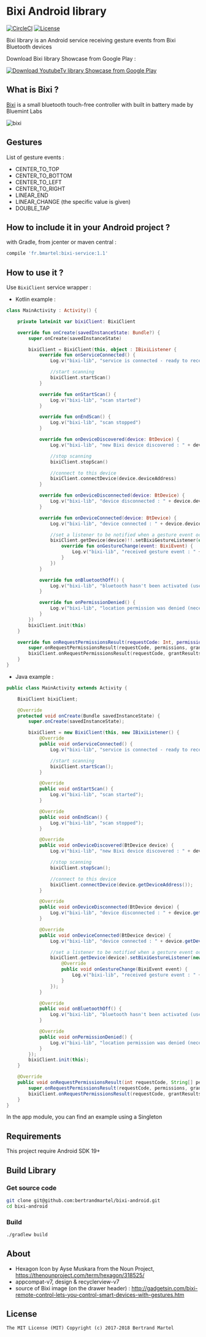 # Bixi Android library #

[![CircleCI](https://img.shields.io/circleci/project/bertrandmartel/bixi-android.svg?maxAge=2592000?style=plastic)](https://circleci.com/gh/bertrandmartel/bixi-android)
[![License](http://img.shields.io/:license-mit-blue.svg)](LICENSE.md)

Bixi library is an Android service receiving gesture events from Bixi Bluetooth devices

Download Bixi library Showcase from Google Play :
 
[![Download YoutubeTv library Showcase from Google Play](http://www.android.com/images/brand/android_app_on_play_large.png)](https://play.google.com/store/apps/details?id=fr.bmartel.android.bixi.app)

## What is Bixi ?

[Bixi](https://bixi.io/) is a small bluetooth touch-free controller with built in battery made by Bluemint Labs

![bixi](https://user-images.githubusercontent.com/5183022/33852136-9f7792de-deb9-11e7-9e9c-9c1ef68cf721.png)


## Gestures

List of gesture events : 

* CENTER_TO_TOP
* CENTER_TO_BOTTOM
* CENTER_TO_LEFT
* CENTER_TO_RIGHT
* LINEAR_END
* LINEAR_CHANGE (the specific value is given)
* DOUBLE_TAP

## How to include it in your Android project ?

with Gradle, from jcenter or maven central :

```groovy
compile 'fr.bmartel:bixi-service:1.1'
```

## How to use it ?

Use `BixiClient` service wrapper :

* Kotlin example :

```kotlin
class MainActivity : Activity() {

    private lateinit var bixiClient: BixiClient

    override fun onCreate(savedInstanceState: Bundle?) {
        super.onCreate(savedInstanceState)

        bixiClient = BixiClient(this, object : IBixiListener {
            override fun onServiceConnected() {
                Log.v("bixi-lib", "service is connected - ready to receive events")

                //start scanning
                bixiClient.startScan()
            }

            override fun onStartScan() {
                Log.v("bixi-lib", "scan started")
            }

            override fun onEndScan() {
                Log.v("bixi-lib", "scan stopped")
            }

            override fun onDeviceDiscovered(device: BtDevice) {
                Log.v("bixi-lib", "new Bixi device discovered : " + device.deviceName)

                //stop scanning
                bixiClient.stopScan()

                //connect to this device
                bixiClient.connectDevice(device.deviceAddress)
            }

            override fun onDeviceDisconnected(device: BtDevice) {
                Log.v("bixi-lib", "device disconnected : " + device.deviceName)
            }

            override fun onDeviceConnected(device: BtDevice) {
                Log.v("bixi-lib", "device connected : " + device.deviceName)

                //set a listener to be notified when a gesture event occur
                bixiClient.getDevice(device)!!.setBixiGestureListener(object : IGestureListener {
                    override fun onGestureChange(event: BixiEvent) {
                        Log.v("bixi-lib", "received gesture event : " + event.gesture)
                    }
                })
            }

            override fun onBluetoothOff() {
                Log.v("bixi-lib", "bluetooth hasn't been activated (user refused the popup)")
            }

            override fun onPermissionDenied() {
                Log.v("bixi-lib", "location permission was denied (necessary to scan)")
            }
        })
        bixiClient.init(this)
    }

    override fun onRequestPermissionsResult(requestCode: Int, permissions: Array<String>, grantResults: IntArray) {
        super.onRequestPermissionsResult(requestCode, permissions, grantResults)
        bixiClient.onRequestPermissionsResult(requestCode, grantResults)
    }
}
```

* Java example :

```java
public class MainActivity extends Activity {

    BixiClient bixiClient;

    @Override
    protected void onCreate(Bundle savedInstanceState) {
        super.onCreate(savedInstanceState);

        bixiClient = new BixiClient(this, new IBixiListener() {
            @Override
            public void onServiceConnected() {
                Log.v("bixi-lib", "service is connected - ready to receive events");

                //start scanning
                bixiClient.startScan();
            }

            @Override
            public void onStartScan() {
                Log.v("bixi-lib", "scan started");
            }

            @Override
            public void onEndScan() {
                Log.v("bixi-lib", "scan stopped");
            }

            @Override
            public void onDeviceDiscovered(BtDevice device) {
                Log.v("bixi-lib", "new Bixi device discovered : " + device.getDeviceName());

                //stop scanning
                bixiClient.stopScan();

                //connect to this device
                bixiClient.connectDevice(device.getDeviceAddress());
            }

            @Override
            public void onDeviceDisconnected(BtDevice device) {
                Log.v("bixi-lib", "device disconnected : " + device.getDeviceName());
            }

            @Override
            public void onDeviceConnected(BtDevice device) {
                Log.v("bixi-lib", "device connected : " + device.getDeviceName());

                //set a listener to be notified when a gesture event occur
                bixiClient.getDevice(device).setBixiGestureListener(new IGestureListener() {
                    @Override
                    public void onGestureChange(BixiEvent event) {
                        Log.v("bixi-lib", "received gesture event : " + event.getGesture());
                    }
                });
            }

            @Override
            public void onBluetoothOff() {
                Log.v("bixi-lib", "bluetooth hasn't been activated (user refused the popup)");
            }

            @Override
            public void onPermissionDenied() {
                Log.v("bixi-lib", "location permission was denied (necessary to scan)");
            }
        });
        bixiClient.init(this);
    }

    @Override
    public void onRequestPermissionsResult(int requestCode, String[] permissions, int[] grantResults) {
        super.onRequestPermissionsResult(requestCode, permissions, grantResults);
        bixiClient.onRequestPermissionsResult(requestCode, grantResults);
    }
}
```

In the app module, you can find an example using a Singleton

## Requirements

This project require Android SDK 19+

## Build Library

### Get source code

```bash
git clone git@github.com:bertrandmartel/bixi-android.git
cd bixi-android
```

### Build

```bash
./gradlew build
```

## About

* Hexagon Icon by Ayse Muskara from the Noun Project, https://thenounproject.com/term/hexagon/318525/
* appcompat-v7, design & recyclerview-v7
* source of Bixi image (on the drawer header) : http://gadgetsin.com/bixi-remote-control-lets-you-control-smart-devices-with-gestures.htm

## License

```
The MIT License (MIT) Copyright (c) 2017-2018 Bertrand Martel
```